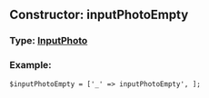 ## Constructor: inputPhotoEmpty  




### Type: [InputPhoto](../types/InputPhoto.md)


### Example:

```
$inputPhotoEmpty = ['_' => inputPhotoEmpty', ];
```